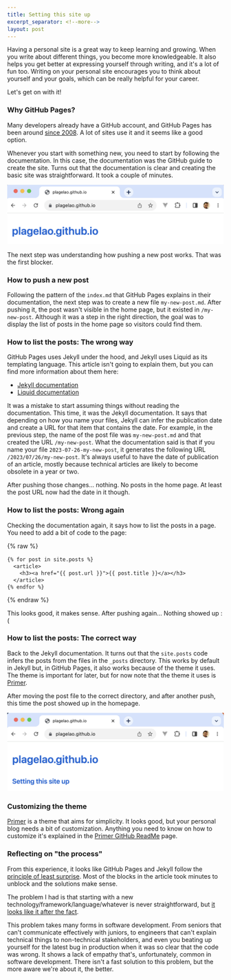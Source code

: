 ```yaml
---
title: Setting this site up
excerpt_separator: <!--more-->
layout: post
---
```

Having a personal site is a great way to keep learning and growing. When you write about different things, you become more knowledgeable. It also helps you get better at expressing yourself through writing, and it's a lot of fun too. Writing on your personal site encourages you to think about yourself and your goals, which can be really helpful for your career.

Let's get on with it!

<!--more-->
### Why GitHub Pages?

Many developers already have a GitHub account, and GitHub Pages has been around [since 2008](https://en.wikipedia.org/wiki/GitHub). A lot of sites use it and it seems like a good option.

Whenever you start with something new, you need to start by following the documentation. In this case, the documentation was the GitHub guide to create the site. Turns out that the documentation is clear and creating the basic site was straightforward. It took a couple of minutes.

![Homepage](/assets/homepage.png)

The next step was understanding how pushing a new post works. That was the first blocker.

### How to push a new post

Following the pattern of the `index.md` that GitHub Pages explains in their documentation, the next step was to create a new file `my-new-post.md`. After pushing it, the post wasn't visible in the home page, but it existed in `/my-new-post`. Although it was a step in the right direction, the goal was to display the list of posts in the home page so visitors could find them.

### How to list the posts: The wrong way

<aside>
  <p>GitHub Pages uses Jekyll under the hood, and Jekyll uses Liquid as its templating language. This article isn't going to explain them, but you can find more information about them here:</p>
  <ul>
    <li><a href="https://jekyllrb.com/docs/">Jekyll documentation</a></li>
    <li><a href="https://shopify.github.io/liquid/">Liquid documentation</a></li>
  </ul>
</aside>

It was a mistake to start assuming things without reading the documentation. This time, it was the Jekyll documentation. It says that depending on how you name your files, Jekyll can infer the publication date and create a URL for that item that contains the date. For example, in the previous step, the name of the post file was `my-new-post.md` and that created the URL `/my-new-post`. What the documentation said is that if you name your file `2023-07-26-my-new-post`, it generates the following URL `/2023/07/26/my-new-post`. It's always useful to have the date of publication of an article, mostly because technical articles are likely to become obsolete in a year or two.

After pushing those changes… nothing. No posts in the home page. At least the post URL now had the date in it though.

### How to list the posts: Wrong again

Checking the documentation again, it says how to list the posts in a page. You need to add a bit of code to the page:

{% raw %}
```
{% for post in site.posts %}
  <article>
    <h3><a href="{{ post.url }}">{{ post.title }}</a></h3>
  </article>
{% endfor %}
```
{% endraw %}

This looks good, it makes sense. After pushing again… Nothing showed up :(

### How to list the posts: The correct way

Back to the Jekyll documentation. It turns out that the `site.posts` code infers the posts from the files in the `_posts` directory. This works by default in Jekyll but, in GitHub Pages, it also works because of the theme it uses. The theme is important for later, but for now note that the theme it uses is [Primer](https://github.com/pages-themes/primer).

After moving the post file to the correct directory, and after another push, this time the post showed up in the homepage.

![Homepage with posts](/assets/homepage-with-posts.png)

### Customizing the theme

[Primer](https://github.com/pages-themes/primer/tree/master#project-philosophy) is a theme that aims for simplicity. It looks good, but your personal blog needs a bit of customization. Anything you need to know on how to customize it's explained in the [Primer GitHub ReadMe](https://github.com/pages-themes/primer/tree/master#customizing) page.

### Reflecting on "the process"

From this experience, it looks like GitHub Pages and Jekyll follow the [principle of least surprise](https://en.wikipedia.org/wiki/Principle_of_least_astonishment). Most of the blocks in the article took minutes to unblock and the solutions make sense.

The problem I had is that starting with a new technology/framework/language/whatever is never straightforward, but [it looks like it after the fact](https://en.wikipedia.org/wiki/Hindsight_bias#:~:text=Hindsight%20bias%2C%20also%20known%20as,more%20predictable%20than%20they%20were.).

This problem takes many forms in software development. From seniors that can't communicate effectively with juniors, to engineers that can't explain technical things to non-technical stakeholders, and even you beating up yourself for the latest bug in production when it was so clear that the code was wrong. It shows a lack of empathy that's, unfortunately, common in software development. There isn't a fast solution to this problem, but the more aware we're about it, the better.
